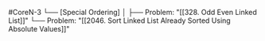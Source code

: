 #CoreN-3
└── [Special Ordering]
    │
    ├── Problem: "[[328. Odd Even Linked List]]"
    └── Problem: "[[2046. Sort Linked List Already Sorted Using Absolute Values]]"